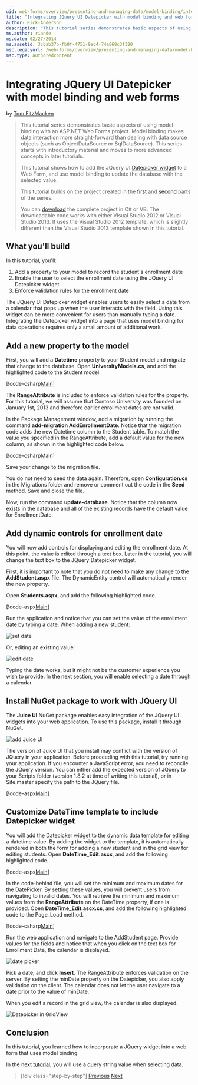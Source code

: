 ```yaml
---
uid: web-forms/overview/presenting-and-managing-data/model-binding/integrating-jquery-ui
title: "Integrating JQuery UI Datepicker with model binding and web forms | Microsoft Docs"
author: Rick-Anderson
description: "This tutorial series demonstrates basic aspects of using model binding with an ASP.NET Web Forms project. Model binding makes data interaction more straight-..."
ms.author: riande
ms.date: 02/27/2014
ms.assetid: 3cbab37b-fb0f-4751-9ec4-74e068c3f380
msc.legacyurl: /web-forms/overview/presenting-and-managing-data/model-binding/integrating-jquery-ui
msc.type: authoredcontent
---
```

# Integrating JQuery UI Datepicker with model binding and web forms

by [Tom FitzMacken](https://github.com/tfitzmac)

> This tutorial series demonstrates basic aspects of using model binding with an ASP.NET Web Forms project. Model binding makes data interaction more straight-forward than dealing with data source objects (such as ObjectDataSource or SqlDataSource). This series starts with introductory material and moves to more advanced concepts in later tutorials.
> 
> This tutorial shows how to add the JQuery UI [Datepicker widget](http://jqueryui.com/datepicker/) to a Web Form, and use model binding to update the database with the selected value.
> 
> This tutorial builds on the project created in the [first](retrieving-data.md) and [second](updating-deleting-and-creating-data.md) parts of the series.
> 
> You can [download](https://go.microsoft.com/fwlink/?LinkId=286116) the complete project in C# or VB. The downloadable code works with either Visual Studio 2012 or Visual Studio 2013. It uses the Visual Studio 2012 template, which is slightly different than the Visual Studio 2013 template shown in this tutorial.

## What you'll build

In this tutorial, you'll:

1. Add a property to your model to record the student's enrollment date
2. Enable the user to select the enrollment date using the JQuery UI Datepicker widget
3. Enforce validation rules for the enrollment date

The JQuery UI Datepicker widget enables users to easily select a date from a calendar that pops up when the user interacts with the field. Using this widget can be more convenient for users than manually typing a date. Integrating the Datepicker widget into a page that uses model binding for data operations requires only a small amount of additional work.

## Add a new property to the model

First, you will add a **Datetime** property to your Student model and migrate that change to the database. Open **UniversityModels.cs**, and add the highlighted code to the Student model.

[!code-csharp[Main](integrating-jquery-ui/samples/sample1.cs?highlight=16-18)]

The **RangeAttribute** is included to enforce validation rules for the property. For this tutorial, we will assume that Contoso University was founded on January 1st, 2013 and therefore earlier enrollment dates are not valid.

In the Package Management window, add a migration by running the command **add-migration AddEnrollmentDate**. Notice that the migration code adds the new Datetime column to the Student table. To match the value you specified in the RangeAttribute, add a default value for the new column, as shown in the highlighted code below.

[!code-csharp[Main](integrating-jquery-ui/samples/sample2.cs?highlight=11)]

Save your change to the migration file.

You do not need to seed the data again. Therefore, open **Configuration.cs** in the Migrations folder and remove or comment out the code in the **Seed** method. Save and close the file.

Now, run the command **update-database**. Notice that the column now exists in the database and all of the existing records have the default value for EnrollmentDate.

## Add dynamic controls for enrollment date

You will now add controls for displaying and editing the enrollment date. At this point, the value is edited through a text box. Later in the tutorial, you will change the text box to the JQuery Datepicker widget.

First, it is important to note that you do not need to make any change to the **AddStudent.aspx** file. The DynamicEntity control will automatically render the new property.

Open **Students.aspx**, and add the following highlighted code.

[!code-aspx[Main](integrating-jquery-ui/samples/sample3.aspx?highlight=13)]

Run the application and notice that you can set the value of the enrollment date by typing a date. When adding a new student:

![set date](integrating-jquery-ui/_static/image1.png)

Or, editing an existing value:

![edit date](integrating-jquery-ui/_static/image2.png)

Typing the date works, but it might not be the customer experience you wish to provide. In the next section, you will enable selecting a date through a calendar.

## Install NuGet package to work with JQuery UI

The **Juice UI** NuGet package enables easy integration of the JQuery UI widgets into your web application. To use this package, install it through NuGet.

![add Juice UI](integrating-jquery-ui/_static/image3.png)

The version of Juice UI that you install may conflict with the version of JQuery in your application. Before proceeding with this tutorial, try running your application. If you encounter a JavaScript error, you need to reconcile the JQuery version. You can either add the expected version of JQuery to your Scripts folder (version 1.8.2 at time of writing this tutorial), or in Site.master specify the path to the JQuery file.

[!code-aspx[Main](integrating-jquery-ui/samples/sample4.aspx)]

## Customize DateTime template to include Datepicker widget

You will add the Datepicker widget to the dynamic data template for editing a datetime value. By adding the widget to the template, it is automatically rendered in both the form for adding a new student and in the grid view for editing students. Open **DateTime\_Edit.ascx**, and add the following highlighted code.

[!code-aspx[Main](integrating-jquery-ui/samples/sample5.aspx?highlight=3)]

In the code-behind file, you will set the minimum and maximum dates for the DatePicker. By setting these values, you will prevent users from navigating to invalid dates. You will retrieve the minimum and maximum values from the **RangeAttribute** on the DateTime property, if one is provided. Open **DateTime\_Edit.ascx.cs**, and add the following highlighted code to the Page\_Load method.

[!code-csharp[Main](integrating-jquery-ui/samples/sample6.cs?highlight=9-14)]

Run the web application and navigate to the AddStudent page. Provide values for the fields and notice that when you click on the text box for Enrollment Date, the calendar is displayed.

![date picker](integrating-jquery-ui/_static/image4.png)

Pick a date, and click **Insert**. The RangeAttribute enforces validation on the server. By setting the minDate property on the Datepicker, you also apply validation on the client. The calendar does not let the user navigate to a date prior to the value of minDate.

When you edit a record in the grid view, the calendar is also displayed.

![Datepicker in GridView](integrating-jquery-ui/_static/image5.png)

## Conclusion

In this tutorial, you learned how to incorporate a JQuery widget into a web form that uses model binding.

In the next [tutorial](using-query-string-values-to-retrieve-data.md), you will use a query string value when selecting data.

> [!div class="step-by-step"]
> [Previous](sorting-paging-and-filtering-data.md)
> [Next](using-query-string-values-to-retrieve-data.md)
